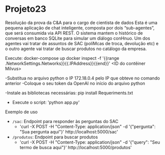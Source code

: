 # Projeto23
Resoluçáo da prova da C&amp;A para o cargo de cientista de dados
Esta é uma pequena aplicação de chat inteligente, composta por dois
“sub-agentes”, que será consumida via API REST. O sistema mantem o histórico de
conversas em banco SQLite para simular um diálogo conHnuo. Um dos agentes vai tratar de
assuntos de SAC (políMcas de troca, devolução etc) e o outro agente vai tratar de buscar produtos
no catálogo da empresa.

Execute:
docker-compose up
docker inspect -f '{{range .NetworkSettings.Networks}}{{.IPAddress}}{{end}}' <ID do contêiner Milvus>

-Substitua no arquivo python o IP 172.18.0.4 pelo IP que obteve no comando anterior 
-Coloque o seu token da OpenAI no início do arquivo python 

-Instale as bibliotecas necessárias: pip install Requeriments.txt 
- Execute o script: 'python app.py'

Exemplo de uso

- `/sac`: Endpoint para responder às perguntas do SAC
    -  'curl -X POST -H "Content-Type: application/json" -d '{"pergunta": "Sua pergunta aqui"}' http://localhost:5000/sac'
- `/produtos`: Endpoint para buscar produtos
    -  'curl -X POST -H "Content-Type: application/json" -d '{"query": "Seu termo de busca aqui"}' http://localhost:5000/produtos'
